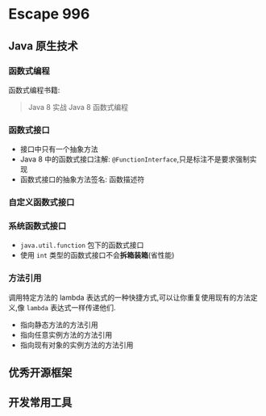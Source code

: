 # Escape 996 

## Java 原生技术
### 函数式编程
函数式编程书籍: 
> Java 8 实战
> Java 8 函数式编程

### 函数式接口

- 接口中只有一个抽象方法
- Java 8 中的函数式接口注解: `@FunctionInterface`,只是标注不是要求强制实现
- 函数式接口的抽象方法签名: 函数描述符

### 自定义函数式接口

### 系统函数式接口
- `java.util.function` 包下的函数式接口
- 使用 `int` 类型的函数式接口不会**拆箱装箱**(省性能)

### 方法引用
调用特定方法的 lambda 表达式的一种快捷方式,可以让你重复使用现有的方法定义,像 `lambda` 表达式一样传递他们.

- 指向静态方法的方法引用 
- 指向任意实例方法的方法引用
- 指向现有对象的实例方法的方法引用

## 优秀开源框架

## 开发常用工具
